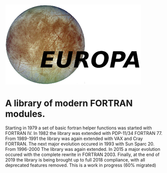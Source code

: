 ![Logo](docs/media/europa-logo.png "Europa")

# A library of modern FORTRAN modules.   
Starting in 1979 a set of basic fortran helper functions was started with FORTRAN IV.
In 1982 the library was extended with PDP-11/34 FORTRAN 77.
From 1989-1991 the library was again extended with VAX and Cray FORTRAN.
The next major evolution occured in 1993 with Sun Sparc 20.
From 1996-2000 The library was again extended.
In 2015 a major evolution occured with the complete rewrite in FORTRAN 2003.
Finally, at the end of 2019 the library is being brought up to full 2018 compliance,
with all deprecated features removed. This is a work in progress (60% migrated)
